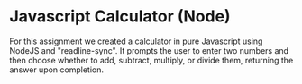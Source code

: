 Javascript Calculator (Node)
====================

For this assignment we created a calculator in pure Javascript using NodeJS and "readline-sync". It prompts the user to enter two numbers and then choose whether to add, subtract, multiply, or divide them, returning the answer upon completion.
